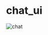 # chat_ui


![chat](https://user-images.githubusercontent.com/40123885/211243931-b8ea0303-2fd5-4cd2-991c-0c5c4381a967.gif)
